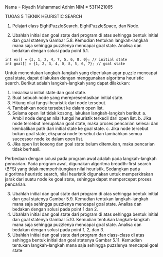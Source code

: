 Nama = Riyadh Muhammad Adhim
NIM  = 5311421065

TUGAS 5 TEKNIK HEURISTIC SEARCH

1. Pelajari class EightPuzzleSearch, EightPuzzleSpace, dan Node.

   
2. Ubahlah initial dan goal state dari program di atas sehingga bentuk initial dan goal statenya Gambar 5.8. Kemudian tentukan langkah-langkah mana saja sehingga puzzlenya mencapai goal state. Analisa dan bedakan dengan solusi pada point 5.1.
```
int ex[] = {3, 1, 2, 4, 7, 5, 6, 8, 0}; // initial state
int goal[] = {1, 2, 3, 4, 0, 8, 5, 6, 7}; // goal state
```
Untuk menentukan langkah-langkah yang diperlukan agar puzzle mencapai goal state, dapat dilakukan dengan menggunakan algoritma heuristic search. Berikut adalah langkah-langkah yang dapat dilakukan:

1. Inisialisasi initial state dan goal state.
2. Buat sebuah node yang merepresentasikan initial state.
3. Hitung nilai fungsi heuristik dari node tersebut.
4. Tambahkan node tersebut ke dalam open list.
5. Selama open list tidak kosong, lakukan langkah-langkah berikut:
   a. Ambil node dengan nilai fungsi heuristik terkecil dari open list.
   b. Jika node tersebut merupakan goal state, maka proses pencarian selesai dan kembalikan path dari initial state ke goal state.
   c. Jika node tersebut bukan goal state, ekspansi node tersebut dan tambahkan semua successor node ke dalam open list.
6. Jika open list kosong dan goal state belum ditemukan, maka pencarian tidak berhasil.

Perbedaan dengan solusi pada program awal adalah pada langkah-langkah pencarian. Pada program awal, digunakan algoritma breadth-first search (BFS) yang tidak memperhitungkan nilai heuristik. Sedangkan pada algoritma heuristic search, nilai heuristik digunakan untuk memperkirakan jarak dari suatu node ke goal state, sehingga dapat mempercepat proses pencarian.

3. Ubahlah initial dan goal state dari program di atas sehingga bentuk initial dan goal statenya Gambar 5.9. Kemudian tentukan langkah-langkah mana saja sehingga puzzlenya mencapai goal state. Analisa dan bedakan dengan solusi pada point 1 dan 2.
4. Ubahlah initial dan goal state dari program di atas sehingga bentuk initial dan goal statenya Gambar 5.10. Kemudian tentukan langkah-langkah mana saja sehingga puzzlenya mencapai goal state. Analisa dan bedakan dengan solusi pada point 1, 2, dan 3.
5. Ubahlah initial dan goal state dari program dan class-class di atas sehingga bentuk initial dan goal statenya Gambar 5.11. Kemudian tentukan langkah-langkah mana saja sehingga puzzlenya mencapai goal state

